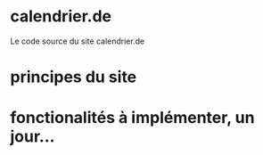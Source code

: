 # calendrier.de
Le code source du site calendrier.de

# principes du site

# fonctionalités à implémenter, un jour...
